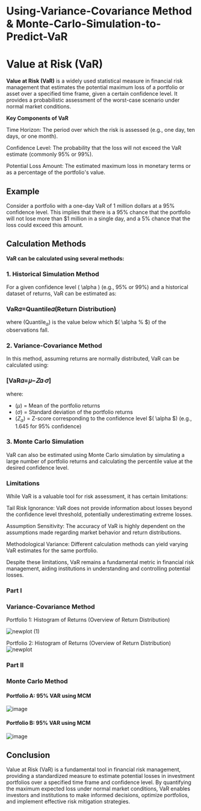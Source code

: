 # Using-Variance-Covariance Method & Monte-Carlo-Simulation-to-Predict-VaR

# Value at Risk (VaR) 

 **Value at Risk (VaR)** is a widely used statistical measure in financial risk management that estimates the potential maximum loss of a portfolio or asset over a specified time frame, given a certain confidence level. It provides a probabilistic assessment of the worst-case scenario under normal market conditions.


**Key Components of VaR**

Time Horizon: The period over which the risk is assessed (e.g., one day, ten days, or one month).

Confidence Level: The probability that the loss will not exceed the VaR estimate (commonly 95% or 99%).

Potential Loss Amount: The estimated maximum loss in monetary terms or as a percentage of the portfolio's value.


## **Example**

Consider a portfolio with a one-day VaR of  1  million dollars at a 95% confidence level. This implies that there is a 95% chance that the portfolio will not lose more than $1 million in a single day, and a 5% chance that the loss could exceed this amount.


## **Calculation Methods**
**VaR can be calculated using several methods:**

### 1. Historical Simulation Method

For a given confidence level \( \alpha \) (e.g., 95% or 99%) and a historical dataset of returns, VaR can be estimated as:



### **VaR𝛼=Quantile𝛼(Return Distribution)**

where $(\text{Quantile}_{\alpha}$) is the value below which $( \alpha \% $) of the observations fall.

### 2. Variance-Covariance Method

In this method, assuming returns are normally distributed, VaR can be calculated using:

### **[VaR𝛼=𝜇−𝑍𝛼⋅𝜎]**



where:
- $(\mu$) = Mean of the portfolio returns
- $(\sigma$) = Standard deviation of the portfolio returns
- $(Z_{\alpha}$) = Z-score corresponding to the confidence level $( \alpha $) (e.g., 1.645 for 95% confidence)

### 3. Monte Carlo Simulation

VaR can also be estimated using Monte Carlo simulation by simulating a large number of portfolio returns and calculating the percentile value at the desired confidence level.



### **Limitations**

While VaR is a valuable tool for risk assessment, it has certain limitations:

Tail Risk Ignorance: VaR does not provide information about losses beyond the confidence level threshold, potentially underestimating extreme losses.

Assumption Sensitivity: The accuracy of VaR is highly dependent on the assumptions made regarding market behavior and return distributions.

Methodological Variance: Different calculation methods can yield varying VaR estimates for the same portfolio.

Despite these limitations, VaR remains a fundamental metric in financial risk management, aiding institutions in understanding and controlling potential losses.


### Part I
### **Variance-Covariance Method**

Portfolio 1: Histogram of Returns (Overview of Return Distribution)

![newplot (1)](https://github.com/user-attachments/assets/e6f3dc24-769a-4369-973a-248edb223387)


Portfolio 2: Histogram of Returns (Overview of Return Distribution)
![newplot](https://github.com/user-attachments/assets/7e1ded0f-f72b-4f8d-a36c-c968fdffbca9)

### Part II
### **Monte Carlo Method**
#### Portfolio A: 95% VAR using MCM

![image](https://github.com/user-attachments/assets/d6cdc8ea-50b1-41a9-8c25-6f954eda30af)




#### Portfolio B: 95% VAR using MCM

![image](https://github.com/user-attachments/assets/b9e28a9e-792d-46dc-bb39-d2fcbe8fe225)








## Conclusion

Value at Risk (VaR) is a fundamental tool in financial risk management, providing a standardized measure to estimate potential losses in investment portfolios over a specified time frame and confidence level. By quantifying the maximum expected loss under normal market conditions, VaR enables investors and institutions to make informed decisions, optimize portfolios, and implement effective risk mitigation strategies.

